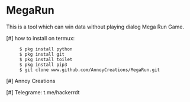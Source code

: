 # MegaRun
This is a tool which can win data without playing dialog Mega Run Game.


[#] how to install on termux:

         $ pkg install python   
         $ pkg install git
         $ pkg install toilet 
         $ pkg install pip3 
         $ git clone www.github.com/AnnoyCreations/MegaRun.git
         
         
         

[#] Annoy Creations

[#] Telegrame: t.me/hackerrdt
